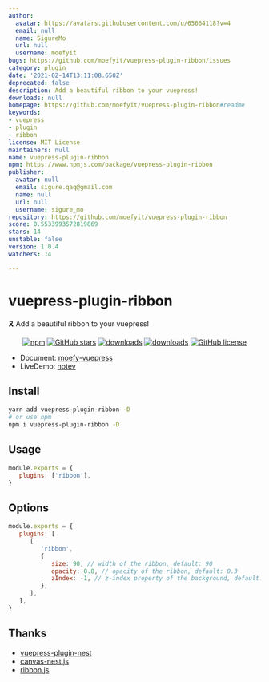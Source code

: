 ```yaml
---
author:
  avatar: https://avatars.githubusercontent.com/u/65664118?v=4
  email: null
  name: SigureMo
  url: null
  username: moefyit
bugs: https://github.com/moefyit/vuepress-plugin-ribbon/issues
category: plugin
date: '2021-02-14T13:11:08.650Z'
deprecated: false
description: Add a beautiful ribbon to your vuepress!
downloads: null
homepage: https://github.com/moefyit/vuepress-plugin-ribbon#readme
keywords:
- vuepress
- plugin
- ribbon
license: MIT License
maintainers: null
name: vuepress-plugin-ribbon
npm: https://www.npmjs.com/package/vuepress-plugin-ribbon
publisher:
  avatar: null
  email: sigure.qaq@gmail.com
  name: null
  url: null
  username: sigure_mo
repository: https://github.com/moefyit/vuepress-plugin-ribbon
score: 0.5533993572819869
stars: 14
unstable: false
version: 1.0.4
watchers: 14

---
```


# vuepress-plugin-ribbon <GitHubLink repo="moefyit/vuepress-plugin-ribbon"/>

:reminder_ribbon: Add a beautiful ribbon to your vuepress!

<p align="center">
   <a href="https://www.npmjs.com/package/vuepress-plugin-ribbon" target="_blank"><img alt="npm" src="https://img.shields.io/npm/v/vuepress-plugin-ribbon.svg"></a>
   <a href="https://github.com/moefyit/vuepress-plugin-ribbon/stargazers" target="_blank"><img alt="GitHub stars" src="https://img.shields.io/github/stars/moefyit/vuepress-plugin-ribbon"></a>
   <a href="https://www.npmjs.com/package/vuepress-plugin-ribbon" target="_blank"><img alt="downloads" src="https://img.shields.io/npm/dt/vuepress-plugin-ribbon.svg"></a>
   <a href="https://www.npmjs.com/package/vuepress-plugin-ribbon" target="_blank"><img alt="downloads" src="https://img.shields.io/npm/dm/vuepress-plugin-ribbon.svg"></a>
   <a href="https://github.com/moefyit/vuepress-plugin-ribbon/blob/master/LICENSE" target="_blank"><img alt="GitHub license" src="https://img.shields.io/github/license/moefyit/vuepress-plugin-ribbon"></a>
</p>

-  Document: [moefy-vuepress](https://moefyit.github.io/moefy-vuepress/)
-  LiveDemo: [notev](https://www.sigure.xyz/)

## Install

```bash
yarn add vuepress-plugin-ribbon -D
# or use npm
npm i vuepress-plugin-ribbon -D
```

## Usage

```javascript
module.exports = {
   plugins: ['ribbon'],
}
```

## Options

```js
module.exports = {
   plugins: [
      [
         'ribbon',
         {
            size: 90, // width of the ribbon, default: 90
            opacity: 0.8, // opacity of the ribbon, default: 0.3
            zIndex: -1, // z-index property of the background, default: -1
         },
      ],
   ],
}
```

## Thanks

-  [vuepress-plugin-nest](https://github.com/vxhly/vuepress-plugin-nest)
-  [canvas-nest.js](https://github.com/hustcc/canvas-nest.js)
-  [ribbon.js](https://github.com/hustcc/ribbon.js)

